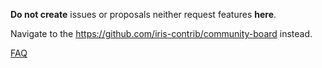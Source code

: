 **Do not create** issues or proposals neither request features **here**.

Navigate to the https://github.com/iris-contrib/community-board instead.

[FAQ](https://github.com/iris-contrib/community-board#community-board)
